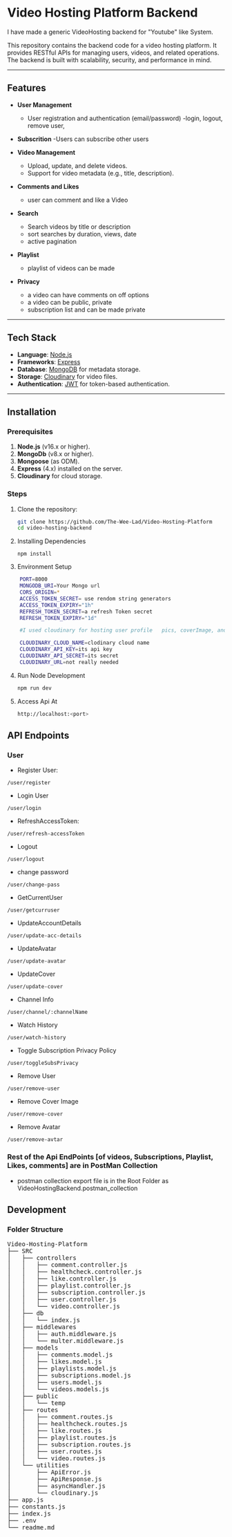 # Video Hosting Platform Backend
I have made a generic VideoHosting backend for "Youtube" like System.

This repository contains the backend code for a video hosting platform. It provides RESTful APIs for managing users, videos, and related operations. The backend is built with scalability, security, and performance in mind.

---

## Features

- **User Management**
  - User registration and authentication (email/password)
  -login, logout, remove user,

- **Subscrition**
  -Users can subscribe other users

- **Video Management**
  - Upload, update, and delete videos.
  - Support for video metadata (e.g., title, description).

- **Comments and Likes**
  - user can comment and like a Video

- **Search**
  - Search videos by title or description
  - sort searches by duration, views, date
  - active pagination
    
- **Playlist**
  - playlist of videos can be made

- **Privacy**
  - a video can have comments on off options
  - a video can be public, private
  - subscription list and can be made private

---

## Tech Stack

- **Language**: [Node.js](https://nodejs.org/)
- **Frameworks**: [Express](https://expressjs.com/)
- **Database**: [MongoDB](https://www.mongodb.com/) for metadata storage.
- **Storage**: [Cloudinary](https://cloudinary.com/) for video files.
- **Authentication**: [JWT](https://jwt.io/) for token-based authentication.

---

## Installation

### Prerequisites

1. **Node.js** (v16.x or higher).
2. **MongoDb** (v8.x or higher).
3. **Mongoose** (as ODM).
4. **Express** (4.x) installed on the server.
5. **Cloudinary** for cloud storage.

### Steps

1. Clone the repository:
   ```bash
   git clone https://github.com/The-Wee-Lad/Video-Hosting-Platform
   cd video-hosting-backend
2. Installing Dependencies
    ```
    npm install
3. Environment Setup
```bash
    PORT=8000
    MONGODB_URI=Your Mongo url
    CORS_ORIGIN=*
    ACCESS_TOKEN_SECRET= use rendom string generators
    ACCESS_TOKEN_EXPIRY="1h"
    REFRESH_TOKEN_SECRET=a refresh Token secret
    REFRESH_TOKEN_EXPIRY="1d"

    #I used cloudinary for hosting user profile   pics, coverImage, and videos themselves.

    CLOUDINARY_CLOUD_NAME=clodinary cloud name
    CLOUDINARY_API_KEY=its api key
    CLOUDINARY_API_SECRET=its secret
    CLOUDINARY_URL=not really needed
```

4. Run Node Development
    ```bash
    npm run dev
5. Access Api At
    ```bash
    http://localhost:<port>


## API Endpoints

### User

- Register User: 
```
/user/register
```

- Login User
```
/user/login
```

- RefreshAccessToken:
```
/user/refresh-accessToken
```

- Logout
```
/user/logout
```

- change password
```
/user/change-pass
```

- GetCurrentUser
```
/user/getcurruser
```

- UpdateAccountDetails
```
/user/update-acc-details
```
- UpdateAvatar
```
/user/update-avatar
```
- UpdateCover
```
/user/update-cover
```
- Channel Info
```
/user/channel/:channelName
```
- Watch History
```
/user/watch-history
```
- Toggle Subscription Privacy Policy
```
/user/toggleSubsPrivacy
```
- Remove User
```
/user/remove-user
```
- Remove Cover Image
```
/user/remove-cover
```
- Remove Avatar
```
/user/remove-avtar
```

### Rest of the Api EndPoints [of videos, Subscriptions, Playlist, Likes, comments] are in PostMan Collection 
- postman collection export file is in the Root Folder as VideoHostingBackend.postman_collection

## Development
    
### Folder Structure

<pre>
Video-Hosting-Platform
├── SRC
│   ├── controllers
│   │   ├── comment.controller.js
│   │   ├── healthcheck.controller.js
│   │   ├── like.controller.js
│   │   ├── playlist.controller.js
│   │   ├── subscription.controller.js
│   │   ├── user.controller.js
│   │   └── video.controller.js
│   ├── db
│   │   └── index.js
│   ├── middlewares
│   │   ├── auth.middleware.js
│   │   └── multer.middleware.js
│   ├── models
│   │   ├── comments.model.js
│   │   ├── likes.model.js
│   │   ├── playlists.model.js
│   │   ├── subscriptions.model.js
│   │   ├── users.model.js
│   │   └── videos.models.js
│   ├── public
│   │   └── temp
│   ├── routes
│   │   ├── comment.routes.js
│   │   ├── healthcheck.routes.js
│   │   ├── like.routes.js
│   │   ├── playlist.routes.js
│   │   ├── subscription.routes.js
│   │   ├── user.routes.js
│   │   └── video.routes.js
│   └── utilities
│       ├── ApiError.js
│       ├── ApiResponse.js
│       ├── asyncHandler.js
│       └── cloudinary.js
├── app.js
├── constants.js
├── index.js
├── .env
└── readme.md
</pre>




